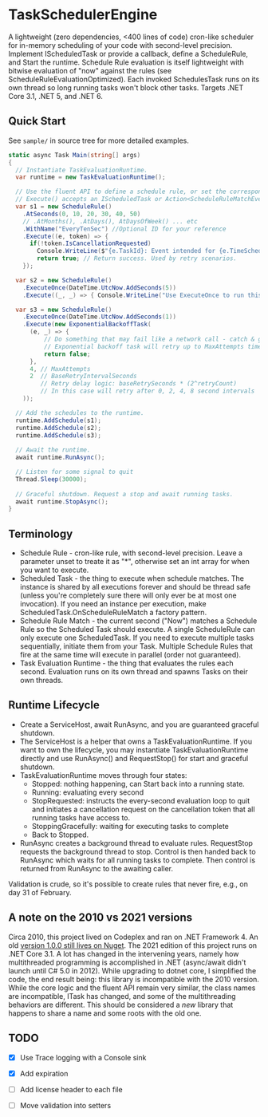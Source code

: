 # TaskSchedulerEngine

A lightweight (zero dependencies, <400 lines of code) cron-like scheduler for in-memory scheduling of your code with second-level precision. 
Implement IScheduledTask or provide a callback, define a ScheduleRule, and Start the runtime. 
Schedule Rule evaluation is itself lightweight with bitwise evaluation of "now" against the rules (see ScheduleRuleEvaluationOptimized). 
Each invoked SchedulesTask runs on its own thread so long running tasks won't block other tasks. 
Targets .NET Core 3.1, .NET 5, and .NET 6. 

## Quick Start

See `sample/` in source tree for more detailed examples.

```C#
static async Task Main(string[] args)
{
  // Instantiate TaskEvaluationRuntime.
  var runtime = new TaskEvaluationRuntime();

  // Use the fluent API to define a schedule rule, or set the corresponding properties
  // Execute() accepts an IScheduledTask or Action<ScheduleRuleMatchEventArgs, CancellationToken>
  var s1 = new ScheduleRule()
    .AtSeconds(0, 10, 20, 30, 40, 50)
    // .AtMonths(), .AtDays(), AtDaysOfWeek() ... etc
    .WithName("EveryTenSec") //Optional ID for your reference 
    .Execute((e, token) => {
      if(!token.IsCancellationRequested)
        Console.WriteLine($"{e.TaskId}: Event intended for {e.TimeScheduledUtc:o} occured at {e.TimeScheduledUtc:o}");
        return true; // Return success. Used by retry scenarios. 
    });

  var s2 = new ScheduleRule()
    .ExecuteOnce(DateTime.UtcNow.AddSeconds(5))
    .Execute((_, _) => { Console.WriteLine("Use ExecuteOnce to run this task in 5 seconds. Useful for retry scenarios."); return true; });

  var s3 = new ScheduleRule()
    .ExecuteOnce(DateTime.UtcNow.AddSeconds(1))
    .Execute(new ExponentialBackoffTask(
      (e, _) => { 
          // Do something that may fail like a network call - catch & gracefully fail by returning false.
          // Exponential backoff task will retry up to MaxAttempts times. 
          return false; 
      },
      4, // MaxAttempts
      2  // BaseRetryIntervalSeconds
         // Retry delay logic: baseRetrySeconds * (2^retryCount) 
         // In this case will retry after 0, 2, 4, 8 second intervals  
    ));

  // Add the schedules to the runtime.
  runtime.AddSchedule(s1);
  runtime.AddSchedule(s2);
  runtime.AddSchedule(s3);
  
  // Await the runtime.
  await runtime.RunAsync();

  // Listen for some signal to quit
  Thread.Sleep(30000);
  
  // Graceful shutdown. Request a stop and await running tasks.
  await runtime.StopAsync();
}
```

## Terminology

* Schedule Rule - cron-like rule, with second-level precision. Leave a parameter unset to treate it as "*", otherwise set an int array for when you want to execute. 
* Scheduled Task - the thing to execute when schedule matches. The instance is shared by all executions forever and should be thread safe (unless you're completely sure there will only ever be at most one invocation). If you need an instance per execution, make ScheduledTask.OnScheduleRuleMatch a factory pattern.
* Schedule Rule Match - the current second ("Now") matches a Schedule Rule so the Scheduled Task should execute. A single ScheduleRule can only execute one ScheduledTask. If you need to execute multiple tasks sequentially, initiate them from your Task. Multiple Schedule Rules that fire at the same time will execute in parallel (order not guaranteed).
* Task Evaluation Runtime - the thing that evaluates the rules each second. Evaluation runs on its own thread and spawns Tasks on their own threads.

## Runtime Lifecycle

* Create a ServiceHost, await RunAsync, and you are guaranteed graceful shutdown.
* The ServiceHost is a helper that owns a TaskEvaluationRuntime. If you want to own the lifecycle, you may instantiate TaskEvaluationRuntime directly and use RunAsync() and RequestStop() for start and graceful shutdown.
* TaskEvaluationRuntime moves through four states: 
  * Stopped: nothing happening, can Start back into a running state.
  * Running: evaluating every second
  * StopRequested: instructs the every-second evaluation loop to quit and initiates a cancellation request on the cancellation token that all running tasks have access to. 
  * StoppingGracefully: waiting for executing tasks to complete
  * Back to Stopped.
* RunAsync creates a background thread to evaluate rules. RequestStop requests the background thread to stop. Control is then handed back to RunAsync which waits for all running tasks to complete. Then control is returned from RunAsync to the awaiting caller. 

Validation is crude, so it's possible to create rules that never fire, e.g., on day 31 of February. 

## A note on the 2010 vs 2021 versions

Circa 2010, this project lived on Codeplex and ran on .NET Framework 4. An old [version 1.0.0 still lives on Nuget](https://www.nuget.org/packages/TaskSchedulerEngine/1.0.0). 
The 2021 edition of this project runs on .NET Core 3.1. A lot has changed in the intervening years, namely how multithreaded programming
is accomplished in .NET (async/await didn't launch until C# 5.0 in 2012). While upgrading to dotnet core, I simplified the code, the end result being:
this library is incompatible with the 2010 version. While the core logic and the fluent API remain very similar, the 
class names are incompatible, ITask has changed, and some of the multithreading behaviors are different. 
This should be considered a *new* library that happens to share a name and some roots with the old one. 


## TODO

- [x] Use Trace logging with a Console sink 
- [x] Add expiration 
- [ ] Add license header to each file
- [ ] Move validation into setters 



